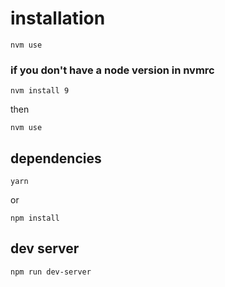 # installation
```
nvm use
```
### if you don't have a node version in nvmrc
```
nvm install 9
```
then
```
nvm use
```

## dependencies
```
yarn
``` 
or 
```
npm install
```

## dev server
```
npm run dev-server
```
